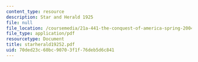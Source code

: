 ```yaml
---
content_type: resource
description: Star and Herald 1925
file: null
file_location: /coursemedia/21a-441-the-conquest-of-america-spring-2004/70ded23c60bc90703f1f76deb5d6c841_starherald19252.pdf
file_type: application/pdf
resourcetype: Document
title: starherald19252.pdf
uid: 70ded23c-60bc-9070-3f1f-76deb5d6c841
---
```

